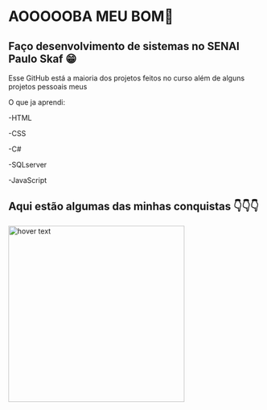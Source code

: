 <h1>AOOOOOBA MEU BOM🕺</h1>
<h2>Faço desenvolvimento de sistemas no SENAI Paulo Skaf 😁</h2>
<p>Esse GitHub está a maioria dos projetos feitos no curso além de alguns projetos pessoais meus</p>
<p>
  O que ja aprendi:
    <p>-HTML</p>
    <p>-CSS</p>
    <p>-C#</p>
    <p>-SQLserver</p>
    <p>-JavaScript</p>
</p>


<h2>Aqui estão algumas das minhas conquistas 👇👇👇</h2>

<p>
   <img src="https://images.credly.com/size/680x680/images/4136ced8-75d5-4afb-8677-40b6236e2672/azure-ai-fundamentals-600x600.png" width="350" title="hover text">
</p>


